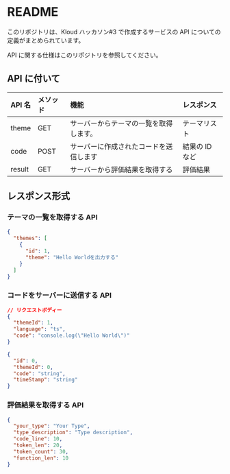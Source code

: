# README

このリポジトリは、Kloud ハッカソン#3 で作成するサービスの API についての定義がまとめられています。

API に関する仕様はこのリポジトリを参照してください。

## API に付いて

| API 名 | メソッド | 機能                                   | レスポンス     |
| :----- | :------- | :------------------------------------- | :------------- |
| theme  | GET      | サーバーからテーマの一覧を取得します。 | テーマリスト   |
| code   | POST     | サーバーに作成されたコードを送信します | 結果の ID など |
| result | GET      | サーバーから評価結果を取得する         | 評価結果       |

## レスポンス形式

### テーマの一覧を取得する API

```json
{
  "themes": [
    {
      "id": 1,
      "theme": "Hello Worldを出力する"
    }
  ]
}
```

### コードをサーバーに送信する API

```json
// リクエストボディー
{
  "themeId": 1,
  "language": "ts",
  "code": "console.log(\"Hello World\")"
}
```

```json
{
  "id": 0,
  "themeId": 0,
  "code": "string",
  "timeStamp": "string"
}
```

### 評価結果を取得する API

```json
{
  "your_type": "Your Type",
  "type_description": "Type description",
  "code_line": 10,
  "token_len": 20,
  "token_count": 30,
  "function_len": 10
}
```
